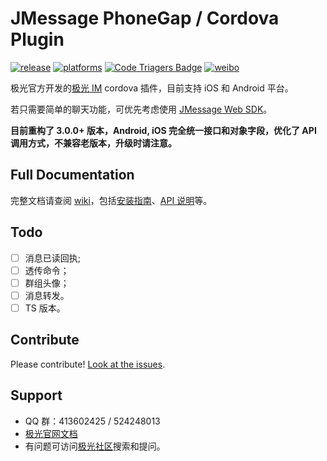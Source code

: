 # JMessage PhoneGap / Cordova Plugin

[![release](https://img.shields.io/badge/release-3.0.22-blue.svg)](https://github.com/jpush/jmessage-phonegap-plugin/releases)
[![platforms](https://img.shields.io/badge/platforms-iOS%7CAndroid-green.svg)](https://github.com/jpush/jmessage-phonegap-plugin)
[![Code Triagers Badge](https://www.codetriage.com/jpush/jmessage-phonegap-plugin/badges/users.svg)](https://www.codetriage.com/jpush/jmessage-phonegap-plugin)
[![weibo](https://img.shields.io/badge/weibo-JPush-blue.svg)](http://weibo.com/jpush?refer_flag=1001030101_&is_all=1)

极光官方开发的[极光 IM](https://docs.jiguang.cn/jmessage/guideline/jmessage_guide/) cordova 插件，目前支持 iOS 和 Android 平台。

若只需要简单的聊天功能，可优先考虑使用 [JMessage Web SDK](https://docs.jiguang.cn/jmessage/client/im_sdk_js_v2/)。

**目前重构了 3.0.0+ 版本，Android, iOS 完全统一接口和对象字段，优化了 API 调用方式，不兼容老版本，升级时请注意。**

## Full Documentation

完整文档请查阅 [wiki](https://github.com/jpush/jmessage-phonegap-plugin/wiki)，包括[安装指南](https://github.com/jpush/jmessage-phonegap-plugin/wiki/Installation-Guide)、[API 说明](https://github.com/jpush/jmessage-phonegap-plugin/wiki/APIs)等。

## Todo

- [ ] 消息已读回执;
- [ ] 透传命令；
- [ ] 群组头像；
- [ ] 消息转发。
- [ ] TS 版本。

## Contribute

Please contribute! [Look at the issues](https://github.com/jpush/jmessage-phonegap-plugin/issues).

## Support

- QQ 群：413602425 / 524248013
- [极光官网文档](http://docs.jiguang.cn/guideline/jmessage_guide/)
- 有问题可访问[极光社区](http://community.jiguang.cn/)搜索和提问。
